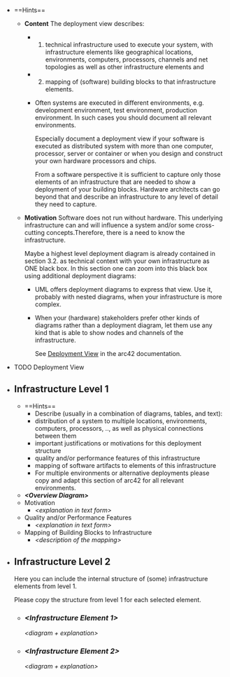 - ==Hints==
	- **Content**
	  The deployment view describes:
		- 1.  technical infrastructure used to execute your system, with   infrastructure elements like geographical locations, environments,  computers, processors, channels and net topologies as well as other  infrastructure elements and
		- 2.  mapping of (software) building blocks to that infrastructure
		    elements.
		- Often systems are executed in different environments, e.g. development environment, test environment, production environment. In such cases you should document all relevant environments.
		  
		  Especially document a deployment view if your software is executed as distributed system with more than one computer, processor, server or container or when you design and construct your own hardware processors and chips.
		  
		  From a software perspective it is sufficient to capture only those elements of an infrastructure that are needed to show a deployment of your building blocks. Hardware architects can go beyond that and describe an infrastructure to any level of detail they need to capture.
	- **Motivation**
	  Software does not run without hardware. This underlying infrastructure can and will influence a system and/or some cross-cutting concepts.Therefore, there is a need to know the infrastructure.
	  
	  Maybe a highest level deployment diagram is already contained in section 3.2. as technical context with your own infrastructure as ONE black box. In this section one can zoom into this black box using additional deployment diagrams:
		- UML offers deployment diagrams to express that view. Use it,  probably with nested diagrams, when your infrastructure is more  complex.
		- When your (hardware) stakeholders prefer other kinds of diagrams  rather than a deployment diagram, let them use any kind that is able to show nodes and channels of the infrastructure.
		  
		  See [Deployment View](https://docs.arc42.org/section-7/) in the arc42 documentation.
- TODO Deployment View
- ## Infrastructure Level 1
	- ==Hints==
		- Describe (usually in a combination of diagrams, tables, and text):
		- distribution of a system to multiple locations, environments,  computers, processors, .., as well as physical connections between  them
		- important justifications or motivations for this deployment  structure
		- quality and/or performance features of this infrastructure
		- mapping of software artifacts to elements of this infrastructure
		- For multiple environments or alternative deployments please copy and adapt this section of arc42 for all relevant environments.
	- ***\<Overview Diagram>***
	- Motivation
		- *\<explanation in text form>*
	- Quality and/or Performance Features
		- *\<explanation in text form>*
	- Mapping of Building Blocks to Infrastructure
		- *\<description of the mapping>*
- ## Infrastructure Level 2
  Here you can include the internal structure of (some) infrastructure elements from level 1.
  
  Please copy the structure from level 1 for each selected element.
	- ### *\<Infrastructure Element 1>*
	  
	  *\<diagram + explanation>*
	- ### *\<Infrastructure Element 2>*
	  
	  *\<diagram + explanation>*